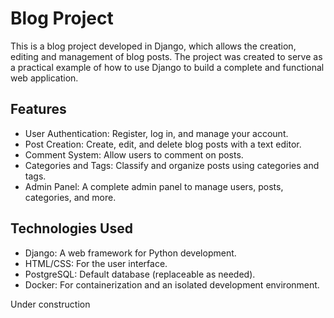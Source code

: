 # Blog Project

This is a blog project developed in Django, which allows the creation, editing and management of blog posts. The project was created to serve as a practical example of how to use Django to build a complete and functional web application.

## Features

- User Authentication: Register, log in, and manage your account.
- Post Creation: Create, edit, and delete blog posts with a text editor.
- Comment System: Allow users to comment on posts.
- Categories and Tags: Classify and organize posts using categories and tags.
- Admin Panel: A complete admin panel to manage users, posts, categories, and more.

## Technologies Used

- Django: A web framework for Python development.
- HTML/CSS: For the user interface.
- PostgreSQL: Default database (replaceable as needed).
- Docker: For containerization and an isolated development environment.

Under construction